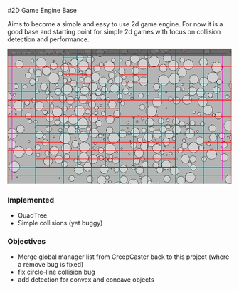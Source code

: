 #2D Game Engine Base

Aims to become a simple and easy to use 2d game engine. For now it is a good base and starting point for simple 2d games with focus on collision detection and performance.

![Engine base screenshot](Engine_Screenshot.PNG?raw=true "Engine base screenshot")


### Implemented

- QuadTree
- Simple collisions (yet buggy)


### Objectives

- Merge global manager list from CreepCaster back to this project (where a remove bug is fixed)
- fix circle-line collision bug
- add detection for convex and concave objects
